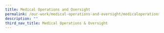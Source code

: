 ```yaml
---
title: Medical Operations and Oversight
permalink: /our-work/medical-operations-and-oversight/medicaloperationsandoversight/
description: ""
third_nav_title: Medical Operations & Oversight
---
```

